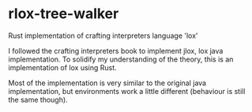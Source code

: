 # rlox-tree-walker
Rust implementation of crafting interpreters language 'lox'

I followed the crafting interpreters book to implement jlox, lox java implementation.
To solidify my understanding of the theory, this is an implementation of lox using Rust.

Most of the implementation is very similar to the original java implementation, but
environments work a little different (behaviour is still the same though).
